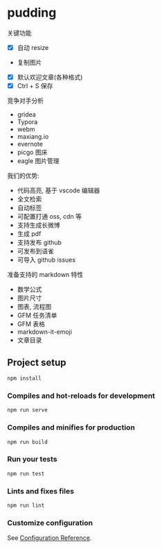 # pudding

关键功能

- [x] 自动 resize 
- 复制图片
- [x] 默认欢迎文章(各种格式)
- [x] Ctrl + S 保存

竞争对手分析

- gridea
- Typora
- webm
- maxiang.io
- evernote
- picgo 图床
- eagle 图片管理

我们的优势:

- 代码高亮, 基于 vscode 编辑器
- 全文检索
- 自动标签
- 可配置打通 oss, cdn 等
- 支持生成长微博
- 生成 pdf
- 支持发布 github
- 可发布到语雀
- 可导入 github issues

准备支持的 markdown 特性

- 数学公式
- 图片尺寸
- 图表, 流程图
- GFM 任务清单
- GFM 表格
- markdown-it-emoji
- 文章目录

## Project setup
```
npm install
```

### Compiles and hot-reloads for development
```
npm run serve
```

### Compiles and minifies for production
```
npm run build
```

### Run your tests
```
npm run test
```

### Lints and fixes files
```
npm run lint
```

### Customize configuration
See [Configuration Reference](https://cli.vuejs.org/config/).
